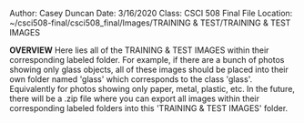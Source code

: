 Author: Casey Duncan
Date: 3/16/2020
Class: CSCI 508 Final
File Location: ~/csci508-final/csci508_final/Images/TRAINING & TEST/TRAINING & TEST IMAGES

**OVERVIEW**
Here lies all of the TRAINING & TEST IMAGES within their corresponding labeled folder. For example, if there are a bunch of photos showing only glass objects, all of these images should be placed into their own folder named 'glass' which corresponds to the class 'glass'. Equivalently for photos showing only paper, metal, plastic, etc. In the future, there will be a .zip file where you can export all images within their corresponding labeled folders into this 'TRAINING & TEST IMAGES' folder.
